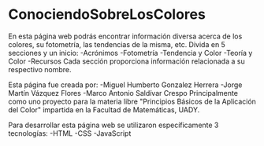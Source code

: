 # ConociendoSobreLosColores
En esta página web podrás encontrar información diversa acerca de los colores, su fotometría, las tendencias de la misma, etc.
Divida en 5 secciones y un inicio:
-Acrónimos
-Fotometría
-Tendencia y Color
-Teoría y Color
-Recursos
Cada sección proporciona información relacionada a su respectivo nombre.

Esta página fue creada por:
-Miguel Humberto Gonzalez Herrera
-Jorge Martín Vázquez Flores
-Marco Antonio Saldívar Crespo
Principalmente como uno proyecto para la materia libre "Principios Básicos de la Aplicación del Color" impartida en la Facultad de Matemáticas, UADY.

Para desarrollar esta página web se utilizaron específicamente 3 tecnologías:
-HTML
-CSS
-JavaScript
